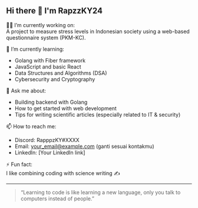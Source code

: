 ## Hi there 👋 I'm RapzzKY24

👨‍💻 I’m currently working on:  
A project to measure stress levels in Indonesian society using a web-based questionnaire system (PKM-KC).

🌱 I’m currently learning:  
- Golang with Fiber framework  
- JavaScript and basic React  
- Data Structures and Algorithms (DSA)  
- Cybersecurity and Cryptography

💬 Ask me about:  
- Building backend with Golang  
- How to get started with web development  
- Tips for writing scientific articles (especially related to IT & security)

📫 How to reach me:  
- Discord: RapppzKY#XXXX  
- Email: your_email@example.com (ganti sesuai kontakmu)  
- LinkedIn: [Your LinkedIn link]

⚡ Fun fact:  
I like combining coding with science writing ✍️

---

> “Learning to code is like learning a new language, only you talk to computers instead of people.”
